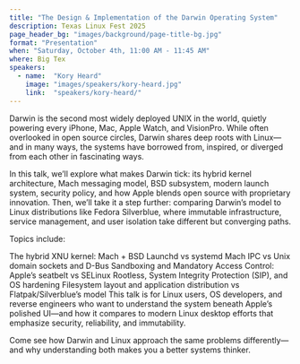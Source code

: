 ```yaml
---
title: "The Design & Implementation of the Darwin Operating System"
description: Texas Linux Fest 2025
page_header_bg: "images/background/page-title-bg.jpg"
format: "Presentation"
when: "Saturday, October 4th, 11:00 AM - 11:45 AM"
where: Big Tex
speakers:
  - name:  "Kory Heard"
    image: "images/speakers/kory-heard.jpg"
    link:  "speakers/kory-heard/"
---
```


Darwin is the second most widely deployed UNIX in the world, quietly powering 
every iPhone, Mac, Apple Watch, and VisionPro. While often overlooked in open 
source circles, Darwin shares deep roots with Linux—and in many ways, the 
systems have borrowed from, inspired, or diverged from each other in fascinating
 ways.

In this talk, we’ll explore what makes Darwin tick: its hybrid kernel 
architecture, Mach messaging model, BSD subsystem, modern launch system, 
security policy, and how Apple blends open source with proprietary innovation. 
Then, we’ll take it a step further: comparing Darwin’s model to Linux 
distributions like Fedora Silverblue, where immutable infrastructure, service 
management, and user isolation take different but converging paths.

Topics include:

The hybrid XNU kernel: Mach + BSD Launchd vs systemd Mach IPC vs Unix domain 
sockets and D-Bus Sandboxing and Mandatory Access Control: Apple’s seatbelt vs 
SELinux Rootless, System Integrity Protection (SIP), and OS hardening Filesystem
 layout and application distribution vs Flatpak/Silverblue’s model This talk is 
for Linux users, OS developers, and reverse engineers who want to understand the
 system beneath Apple’s polished UI—and how it compares to modern Linux desktop
 efforts that emphasize security, reliability, and immutability.

Come see how Darwin and Linux approach the same problems differently—and why 
understanding both makes you a better systems thinker.
